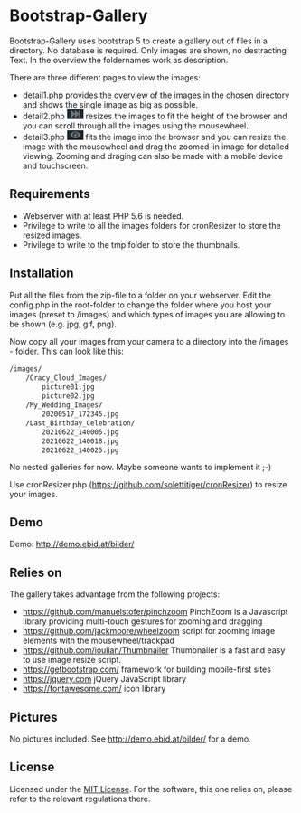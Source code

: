 # Bootstrap-Gallery

Bootstrap-Gallery uses bootstrap 5 to create a gallery out of files in a directory. No database is required. Only images are shown, no destracting Text. In the overview the foldernames work as description.

There are three different pages to view the images:
- detail1.php provides the overview of the images in the chosen directory and shows the single image as big as possible.
- detail2.php ![alt text](images/ffwd.png) resizes the images to fit the height of the browser and you can scroll through all the images using the mousewheel.
- detail3.php ![alt text](images/eye.png) fits the image into the browser and you can resize the image with the mousewheel and drag the zoomed-in image for detailed viewing. Zooming and draging can also be made with a mobile device and touchscreen.


## Requirements
- Webserver with at least PHP 5.6 is needed. 
- Privilege to write to all the images folders for cronResizer to store the resized images.
- Privilege to write to the tmp folder to store the thumbnails.


## Installation
Put all the files from the zip-file to a folder on your webserver. Edit the config.php in the root-folder to change the folder where you host your images (preset to /images) and which types of images you are allowing to be shown (e.g. jpg, gif, png).

Now copy all your images from your camera to a directory into the /images - folder. This can look like this:
```
/images/
	/Cracy_Cloud_Images/
		picture01.jpg
		picture02.jpg
	/My_Wedding_Images/
		20200517_172345.jpg
	/Last_Birthday_Celebration/
		20210622_140005.jpg
		20210622_140018.jpg
		20210622_140025.jpg
```
No nested galleries for now. Maybe someone wants to implement it ;-)

Use cronResizer.php (https://github.com/solettitiger/cronResizer) to resize your images. 


## Demo
Demo: http://demo.ebid.at/bilder/


## Relies on
The gallery takes advantage from the following projects:
- https://github.com/manuelstofer/pinchzoom PinchZoom is a Javascript library providing multi-touch gestures for zooming and dragging
- https://github.com/jackmoore/wheelzoom script for zooming image elements with the mousewheel/trackpad
- https://github.com/ioulian/Thumbnailer Thumbnailer is a fast and easy to use image resize script.
- https://getbootstrap.com/ framework for building mobile-first sites
- https://jquery.com jQuery JavaScript library
- https://fontawesome.com/ icon library


## Pictures 
No pictures included. See http://demo.ebid.at/bilder/ for a demo.


## License
Licensed under the [MIT License](https://opensource.org/licenses/MIT). For the software, this one relies on, please refer to the relevant regulations there.

